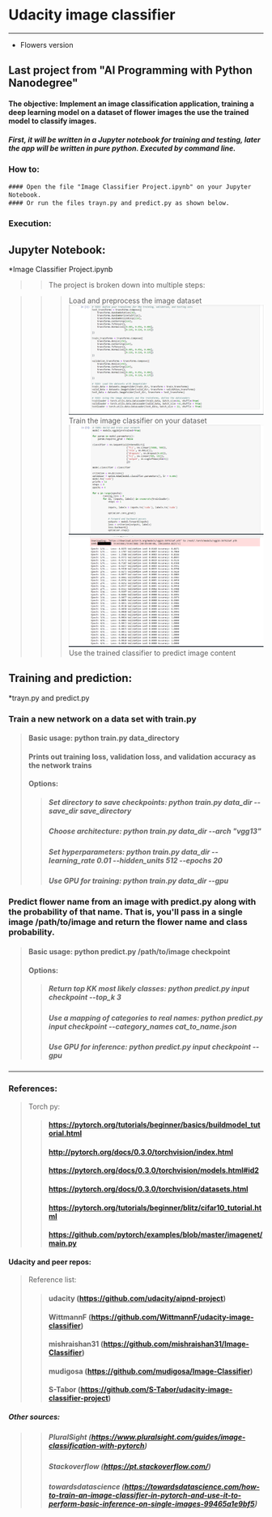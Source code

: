 # Udacity image classifier
________________________________________
* Flowers version

## Last project from "AI Programming with Python Nanodegree"

#### The objective: Implement an image classification application, training a deep learning model on a dataset of flower images the use the trained model to classify images.

##### First, it will be written in a Jupyter notebook for training and testing, later the app will be written in pure python. Executed by command line.

### How to:
	#### Open the file "Image Classifier Project.ipynb" on your Jupyter Notebook.
	#### Or run the files trayn.py and predict.py as shown below.

### Execution:



## Jupyter Notebook:
 *Image Classifier Project.ipynb

 >>The project is broken down into multiple steps:

>>> Load and preprocess the image dataset
![My small image](_images/notebook01.png)
>>> Train the image classifier on your dataset
![My small image](_images/notebook02.png)
![My small image](_images/notebook03.png)
>> Use the trained classifier to predict image content



## Training and prediction:
 *trayn.py and predict.py
 ### Train a new network on a data set with train.py
  > #### Basic usage: python train.py data_directory
  > #### Prints out training loss, validation loss, and validation accuracy as the network trains
  > #### Options:
  >> ##### Set directory to save checkpoints: python train.py data_dir --save_dir save_directory
  >> ##### Choose architecture: python train.py data_dir --arch "vgg13"
  >> ##### Set hyperparameters: python train.py data_dir --learning_rate 0.01 --hidden_units 512 --epochs 20
  >> ##### Use GPU for training: python train.py data_dir --gpu

 ### Predict flower name from an image with predict.py along with the probability of that name. That is, you'll pass in a single image /path/to/image and return the flower name and class probability.
 > #### Basic usage: python predict.py /path/to/image checkpoint
 > #### Options:
 >> ##### Return top KK most likely classes: python predict.py input checkpoint --top_k 3
 >> ##### Use a mapping of categories to real names: python predict.py input checkpoint --category_names cat_to_name.json
 >> ##### Use GPU for inference: python predict.py input checkpoint --gpu
__________________________________________

### References:
> Torch py:
>> #### https://pytorch.org/tutorials/beginner/basics/buildmodel_tutorial.html
>> #### http://pytorch.org/docs/0.3.0/torchvision/index.html
>> #### https://pytorch.org/docs/0.3.0/torchvision/models.html#id2
>> #### https://pytorch.org/docs/0.3.0/torchvision/datasets.html
>> #### https://pytorch.org/tutorials/beginner/blitz/cifar10_tutorial.html
>> #### https://github.com/pytorch/examples/blob/master/imagenet/main.py

#### Udacity and peer repos:
> Reference list:
>> #### udacity (https://github.com/udacity/aipnd-project)
>> #### WittmannF (https://github.com/WittmannF/udacity-image-classifier)
>> #### mishraishan31 (https://github.com/mishraishan31/Image-Classifier)
>> #### mudigosa (https://github.com/mudigosa/Image-Classifier)
>> #### S-Tabor (https://github.com/S-Tabor/udacity-image-classifier-project)

##### Other sources:
>> ##### PluralSight (https://www.pluralsight.com/guides/image-classification-with-pytorch)
>> ##### Stackoverflow (https://pt.stackoverflow.com/)
>> ##### towardsdatascience (https://towardsdatascience.com/how-to-train-an-image-classifier-in-pytorch-and-use-it-to-perform-basic-inference-on-single-images-99465a1e9bf5)
